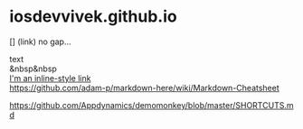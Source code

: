 # iosdevvivek.github.io
[] (link) no gap...  <br>

<a hrf="test"> text     <closethetag><br>
&nbsp&nbsp <br>
[I'm an inline-style link](https://www.google.com) <br>
https://github.com/adam-p/markdown-here/wiki/Markdown-Cheatsheet

https://github.com/Appdynamics/demomonkey/blob/master/SHORTCUTS.md



